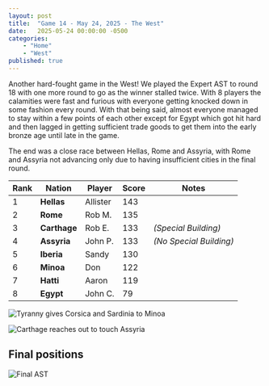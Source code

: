 ```yaml
---
layout: post
title:  "Game 14 - May 24, 2025 - The West"
date:   2025-05-24 00:00:00 -0500
categories: 
    - "Home"
    - "West"
published: true
---
```

Another hard-fought game in the West! We played the Expert AST to round 18 with one more round to go as the winner stalled twice. With 8 players the calamities were fast and furious with everyone getting knocked down in some fashion every round. With that being said, almost everyone managed to stay within a few points of each other except for Egypt which got hit hard and then lagged in getting sufficient trade goods to get them into the early bronze age until late in the game.

The end was a close race between Hellas, Rome and Assyria, with Rome and Assyria not advancing only due to having insufficient cities in the final round.

| Rank | Nation       | Player   | Score | Notes |
|------|--------------|----------|-------|-------|
|   1  | **Hellas**   | Allister |  143  ||
|   2  | **Rome**     | Rob M.   |  135  ||
|   3  | **Carthage** | Rob E.   |  133  |*(Special Building)*|
|   4  | **Assyria**  | John P.  |  133  |*(No Special Building)*|
|   5  | **Iberia**   | Sandy    |  130  ||
|   6  | **Minoa**    | Don      |  122  ||
|   7  | **Hatti**    | Aaron    |  119  ||
|   8  | **Egypt**    | John C.  |   79  ||

![Tyranny gives Corsica and Sardinia to Minoa](/assets/images/games/2025-05-24/photo1.jpeg)

![Carthage reaches out to touch Assyria](/assets/images/games/2025-05-24/photo2.jpeg)

## Final positions 

![Final AST](/assets/images/games/2025-05-24/ast-positions.jpeg)
